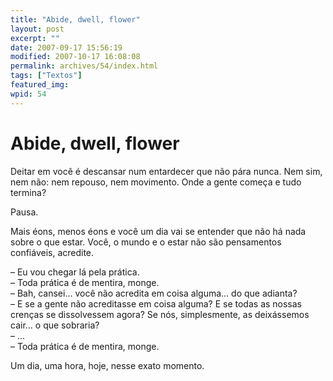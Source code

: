 ```yaml
---
title: "Abide, dwell, flower"
layout: post
excerpt: ""
date: 2007-09-17 15:56:19
modified: 2007-10-17 16:08:08
permalink: archives/54/index.html
tags: ["Textos"]
featured_img: 
wpid: 54
---
```


# Abide, dwell, flower

Deitar em você é descansar num entardecer que não pára nunca. Nem sim, nem não: nem repouso, nem movimento. Onde a gente começa e tudo termina?

Pausa.

Mais éons, menos éons e você um dia vai se entender que não há nada sobre o que estar. Você, o mundo e o estar não são pensamentos confiáveis, acredite.

– Eu vou chegar lá pela prática.  
– Toda prática é de mentira, monge.  
– Bah, cansei… você não acredita em coisa alguma… do que adianta?  
– E se a gente não acreditasse em coisa alguma? E se todas as nossas crenças se dissolvessem agora? Se nós, simplesmente, as deixássemos cair… o que sobraria?  
– …  
– Toda prática é de mentira, monge.

Um dia, uma hora, hoje, nesse exato momento.